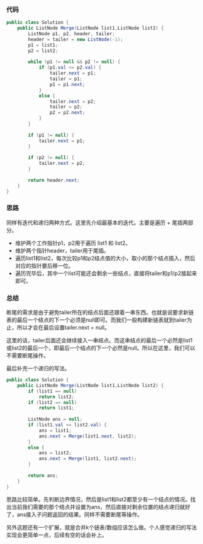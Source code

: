 ### 代码

``` java
public class Solution {
    public ListNode Merge(ListNode list1,ListNode list2) {
        ListNode p1, p2, header, tailer;
        header = tailer = new ListNode(-1);
        p1 = list1;
        p2 = list2;
        
        while (p1 != null && p2 != null) {
            if (p1.val <= p2.val) {
                tailer.next = p1;
                tailer = p1;
                p1 = p1.next;
            }
            else {
                tailer.next = p2;
                tailer = p2;
                p2 = p2.next;
            }
        }
        
        if (p1 != null) {
            tailer.next = p1;
        }
        
        if (p2 != null) {
            tailer.next = p2;
        }
        
        return header.next;
    }
}
```



### 思路

同样有迭代和递归两种方式。这里先介绍最基本的迭代。主要是遍历 + 尾插两部分。

* 维护两个工作指针p1，p2用于遍历 list1 和 list2。
* 维护两个指针header，tailer用于尾插。
* 遍历list1和list2，每次比较p1和p2结点值的大小，取小的那个结点插入，然后对应的指针要后移一位。
* 遍历完毕后，其中一个list可能还会剩余一些结点，直接将tailer和p1/p2接起来即可。



### 总结

断尾的需求是由于避免tailer所在的结点后面还跟着一串东西。也就是说要求新链表的最后一个结点的下一个必须是null即可。而我们一般构建新链表就到tailer为止，所以才会在最后设置tailer.next = null。

这里的话，tailer后面还会继续接入一串结点。而这串结点的最后一个必然是list1或list2的最后一个，即最后一个结点的下一个必然是null。所以在这里，我们可以不需要断尾操作。

最后补充一个递归的写法。

``` java
public class Solution {
    public ListNode Merge(ListNode list1,ListNode list2) {
        if (list1 == null)
            return list2;
        if (list2 == null)
            return list1;
        
        ListNode ans = null;
        if (list1.val <= list2.val) {
            ans = list1;
            ans.next = Merge(list1.next, list2);
        }
        else {
            ans = list2;
            ans.next = Merge(list1, list2.next);
        }
        
        return ans;
    }
}
```

思路比较简单。先判断边界情况，然后是list1和list2都至少有一个结点的情况。找出当前我们需要的那个结点并设置为ans，然后直接对剩余位置的结点递归就好了，ans接入子问题返回的结果。同样不需要断尾等操作。

另外这题还有一个扩展，就是合并k个链表/数组应该怎么做。个人感觉递归的写法实现会更简单一点，后续有空的话会补上。